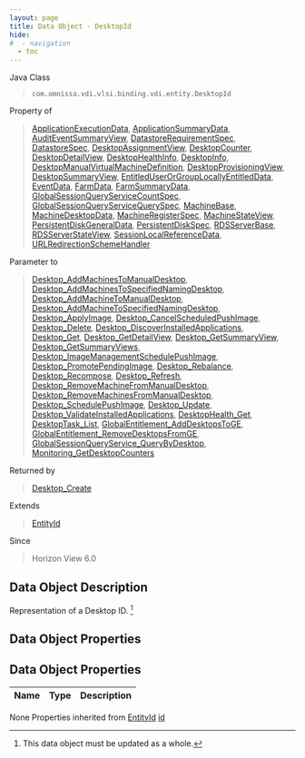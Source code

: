 ```yaml
---
layout: page
title: Data Object - DesktopId
hide:
#  - navigation
  - toc
---
```








Java Class
> `com.omnissa.vdi.vlsi.binding.vdi.entity.DesktopId`

Property of
> [ApplicationExecutionData](vdi.resources.Application.ApplicationExecutionData.md#field_detail), [ApplicationSummaryData](vdi.resources.Application.ApplicationSummaryData.md#field_detail), [AuditEventSummaryView](vdi.infrastructure.AuditEvent.AuditEventSummaryView.md#field_detail), [DatastoreRequirementSpec](vdi.utils.virtualcenter.Datastore.DatastoreRequirementSpec.md#field_detail), [DatastoreSpec](vdi.utils.virtualcenter.Datastore.DatastoreSpec.md#field_detail), [DesktopAssignmentView](vdi.resources.Desktop.DesktopAssignmentView.md#field_detail), [DesktopCounter](vdi.health.Monitoring.DesktopCounter.md#field_detail), [DesktopDetailView](vdi.resources.Desktop.DesktopDetailView.md#field_detail), [DesktopHealthInfo](vdi.health.DesktopHealth.DesktopHealthInfo.md#field_detail), [DesktopInfo](vdi.resources.Desktop.DesktopInfo.md#field_detail), [DesktopManualVirtualMachineDefinition](vdi.resources.Desktop.ManualVirtualMachineDefinition.md#field_detail), [DesktopProvisioningView](vdi.resources.Desktop.DesktopProvisioningView.md#field_detail), [DesktopSummaryView](vdi.resources.Desktop.DesktopSummaryView.md#field_detail), [EntitledUserOrGroupLocallyEntitledData](vdi.users.EntitledUserOrGroup.LocallyEntitledData.md#field_detail), [EventData](vdi.infrastructure.EventDatabase.EventData.md#field_detail), [FarmData](vdi.resources.Farm.FarmData.md#field_detail), [FarmSummaryData](vdi.resources.Farm.FarmSummaryData.md#field_detail), [GlobalSessionQueryServiceCountSpec](vdi.users.GlobalSessionQueryService.CountSpec.md#field_detail), [GlobalSessionQueryServiceQuerySpec](vdi.users.GlobalSessionQueryService.QuerySpec.md#field_detail), [MachineBase](vdi.resources.Machine.MachineBase.md#field_detail), [MachineDesktopData](vdi.resources.Machine.MachineDesktopData.md#field_detail), [MachineRegisterSpec](vdi.resources.Machine.RegisterSpec.md#field_detail), [MachineStateView](vdi.resources.Machine.MachineStateView.md#field_detail), [PersistentDiskGeneralData](vdi.resources.PersistentDisk.PersistentDiskGeneralData.md#field_detail), [PersistentDiskSpec](vdi.resources.PersistentDisk.PersistentDiskSpec.md#field_detail), [RDSServerBase](vdi.resources.RDSServer.RDSServerBase.md#field_detail), [RDSServerStateView](vdi.resources.RDSServer.RDSServerStateView.md#field_detail), [SessionLocalReferenceData](vdi.users.Session.SessionLocalReferenceData.md#field_detail), [URLRedirectionSchemeHandler](vdi.infrastructure.URLRedirection.URLSchemeAndHandler.md#field_detail)

Parameter to
> [Desktop_AddMachinesToManualDesktop](vdi.resources.Desktop.md#addMachinesToManualDesktop), [Desktop_AddMachinesToSpecifiedNamingDesktop](vdi.resources.Desktop.md#addMachinesToSpecifiedNamingDesktop), [Desktop_AddMachineToManualDesktop](vdi.resources.Desktop.md#addMachineToManualDesktop), [Desktop_AddMachineToSpecifiedNamingDesktop](vdi.resources.Desktop.md#addMachineToSpecifiedNamingDesktop), [Desktop_ApplyImage](vdi.resources.Desktop.md#applyImage), [Desktop_CancelScheduledPushImage](vdi.resources.Desktop.md#cancelScheduledPushImage), [Desktop_Delete](vdi.resources.Desktop.md#delete), [Desktop_DiscoverInstalledApplications](vdi.resources.Desktop.md#discoverInstalledApplications), [Desktop_Get](vdi.resources.Desktop.md#get), [Desktop_GetDetailView](vdi.resources.Desktop.md#getDetailView), [Desktop_GetSummaryView](vdi.resources.Desktop.md#getSummaryView), [Desktop_GetSummaryViews](vdi.resources.Desktop.md#getSummaryViews), [Desktop_ImageManagementSchedulePushImage](vdi.resources.Desktop.md#imageManagementSchedulePushImage), [Desktop_PromotePendingImage](vdi.resources.Desktop.md#promotePendingImage), [Desktop_Rebalance](vdi.resources.Desktop.md#rebalance), [Desktop_Recompose](vdi.resources.Desktop.md#recompose), [Desktop_Refresh](vdi.resources.Desktop.md#refresh), [Desktop_RemoveMachineFromManualDesktop](vdi.resources.Desktop.md#removeMachineFromManualDesktop), [Desktop_RemoveMachinesFromManualDesktop](vdi.resources.Desktop.md#removeMachinesFromManualDesktop), [Desktop_SchedulePushImage](vdi.resources.Desktop.md#schedulePushImage), [Desktop_Update](vdi.resources.Desktop.md#update), [Desktop_ValidateInstalledApplications](vdi.resources.Desktop.md#validateInstalledApplications), [DesktopHealth_Get](vdi.health.DesktopHealth.md#get), [DesktopTask_List](vdi.task.DesktopTask.md#list), [GlobalEntitlement_AddDesktopsToGE](vdi.federation.GlobalEntitlement.md#addDesktopsToGE), [GlobalEntitlement_RemoveDesktopsFromGE](vdi.federation.GlobalEntitlement.md#removeDesktopsFromGE), [GlobalSessionQueryService_QueryByDesktop](vdi.users.GlobalSessionQueryService.md#queryByDesktop), [Monitoring_GetDesktopCounters](vdi.health.Monitoring.md#getDesktopCounters)

Returned by
> [Desktop_Create](vdi.resources.Desktop.md#create)

Extends
> [EntityId](vdi.EntityId.md)

Since
> Horizon View 6.0


## Data Object Description

Representation of a Desktop ID.
 [^167]



## Data Object Properties

## Data Object Properties

 Name | Type | Description
:---|:---:|:---
None
Properties inherited from [EntityId](vdi.EntityId.md)
[id](vdi.EntityId.md#id)


 


[^167]: This data object must be updated as a whole.